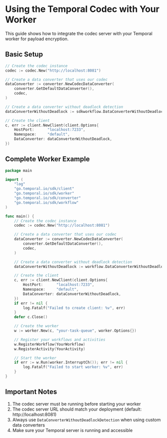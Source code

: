 # Using the Temporal Codec with Your Worker

This guide shows how to integrate the codec server with your Temporal worker for payload encryption.

## Basic Setup

```go
// Create the codec instance
codec := codec.New("http://localhost:8081")

// Create a data converter that uses our codec
dataConverter := converter.NewCodecDataConverter(
	converter.GetDefaultDataConverter(),
	codec,
)

// Create a data converter without deadlock detection
dataConverterWithoutDeadlock := sdkworkflow.DataConverterWithoutDeadlockDetection(dataConverter)

// Create the client
c, err := client.NewClient(client.Options{
	HostPort:      "localhost:7233",
	Namespace:     "default",
	DataConverter: dataConverterWithoutDeadlock,
})
```

## Complete Worker Example

```go
package main

import (
	"log"
	"go.temporal.io/sdk/client"
	"go.temporal.io/sdk/worker"
	"go.temporal.io/sdk/converter"
	"go.temporal.io/sdk/workflow"
)

func main() {
	// Create the codec instance
	codec := codec.New("http://localhost:8081")

	// Create a data converter that uses our codec
	dataConverter := converter.NewCodecDataConverter(
		converter.GetDefaultDataConverter(),
		codec,
	)

	// Create a data converter without deadlock detection
	dataConverterWithoutDeadlock := workflow.DataConverterWithoutDeadlockDetection(dataConverter)

	// Create the client
	c, err := client.NewClient(client.Options{
		HostPort:      "localhost:7233",
		Namespace:     "default",
		DataConverter: dataConverterWithoutDeadlock,
	})
	if err != nil {
		log.Fatalf("Failed to create client: %v", err)
	}
	defer c.Close()

	// Create the worker
	w := worker.New(c, "your-task-queue", worker.Options{})

	// Register your workflows and activities
	w.RegisterWorkflow(YourWorkflow)
	w.RegisterActivity(YourActivity)

	// Start the worker
	if err := w.Run(worker.InterruptCh()); err != nil {
		log.Fatalf("Failed to start worker: %v", err)
	}
}
```

## Important Notes

1. The codec server must be running before starting your worker
2. The codec server URL should match your deployment (default: http://localhost:8081)
3. Always use `DataConverterWithoutDeadlockDetection` when using custom data converters
4. Make sure your Temporal server is running and accessible